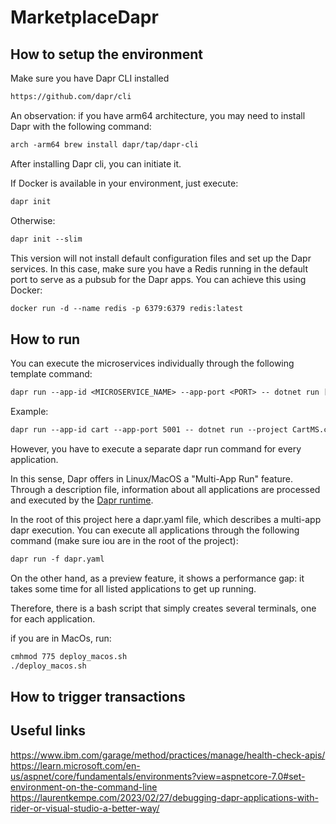 # MarketplaceDapr



## How to setup the environment

Make sure you have Dapr CLI installed
```diff
https://github.com/dapr/cli
```

An observation: if you have arm64 architecture, you may need to install Dapr with the following command:

```diff
arch -arm64 brew install dapr/tap/dapr-cli
```

After installing Dapr cli, you can initiate it.

If Docker is available in your environment, just execute:
```diff
dapr init
```

Otherwise:
```diff
dapr init --slim
```

This version will not install default configuration files and set up the Dapr services.
In this case, make sure you have a Redis running in the default port to serve as a pubsub for the Dapr apps.
You can achieve this using Docker:
```diff
docker run -d --name redis -p 6379:6379 redis:latest
```

## How to run

You can execute the microservices individually through the following template command:

```diff
dapr run --app-id <MICROSERVICE_NAME> --app-port <PORT> -- dotnet run [--project <CSPROJ_FILEPATH>]
```

Example:

```diff
dapr run --app-id cart --app-port 5001 -- dotnet run --project CartMS.csproj
```

However, you have to execute a separate dapr run command for every application.

In this sense, Dapr offers in Linux/MacOS a "Multi-App Run" feature. Through a description file, information about all applications are processed and executed by the [Dapr runtime](https://docs.dapr.io/developing-applications/local-development/multi-app-dapr-run/multi-app-overview/).

In the root of this project here a dapr.yaml file, which describes a multi-app dapr execution. You can execute all applications through the following command (make sure iou are in the root of the project):

```diff
dapr run -f dapr.yaml
```

On the other hand, as a preview feature, it shows a performance gap: it takes some time for all listed applications to get up running.

Therefore, there is a bash script that simply creates several terminals, one for each application.

if you are in MacOs, run:

```diff
cmhmod 775 deploy_macos.sh
./deploy_macos.sh
```

## How to trigger transactions


## Useful links
https://www.ibm.com/garage/method/practices/manage/health-check-apis/
https://learn.microsoft.com/en-us/aspnet/core/fundamentals/environments?view=aspnetcore-7.0#set-environment-on-the-command-line
https://laurentkempe.com/2023/02/27/debugging-dapr-applications-with-rider-or-visual-studio-a-better-way/